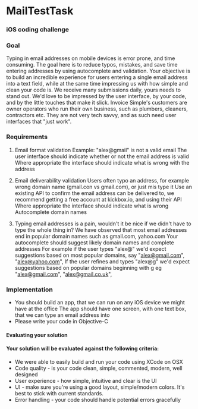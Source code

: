# MailTestTask

### iOS coding challenge

### Goal

Typing in email addresses on mobile devices is error prone, and time consuming. The goal here is to reduce typos, mistakes, and save time entering addresses by using autocomplete and validation.
 Your objective is to build an incredible experience for users entering a single email address into a text field, while at the same time impressing us with how simple and clean your code is.
We receive many submissions daily, yours needs to stand out. We'd love to be impressed by the user interface, by your code, and by the little touches that make it slick.
Invoice Simple's customers are owner operators who run their own business, such as plumbers, cleaners, contractors etc. They are not very tech savvy, and as such need user interfaces that "just work".

### Requirements

  1. Email format validation
  Example: "alex@gmail" is not a valid email
  The user interface should indicate whether or not the email address is valid
  Where appropriate the interface should indicate what is wrong with the address
  
  2. Email deliverability validation
  Users often typo an address, for example wrong domain name (gmail.con vs gmail.com), or just mis type it
  Use an existing API to confirm the email address can be delivered to, we recommend getting a free account at kickbox.io, and using their API
  Where appropriate the interface should indicate what is wrong
  Autocomplete domain names
  
  3. Typing email addresses is a pain, wouldn't it be nice if we didn't have to type the whole thing in?
  We have observed that most email addresses end in popular domain names such as gmail.com, yahoo.com
  Your autocomplete should suggest likely domain names and complete addresses
  For example if the user types "alex@" we'd expect suggestions based on most popular domains, say "alex@gmail.com", "alex@yahoo.com", 
  If the user refines and types "alex@g" we'd expect suggestions based on popular domains beginning with g eg "alex@gmail.com", "alex@gmail.co.uk",

### Implementation

- You should build an app, that we can run on any iOS device we might have at the office
The app should have one screen, with one text box, that we can type an email address into
- Please write your code in Objective-C

#### Evaluating your solution

#### Your solution will be evaluated against the following criteria:

- We were able to easily build and run your code using XCode on OSX
- Code quality - is your code clean, simple, commented, modern, well designed
- User experience - how simple, intuitive and clear is the UI
- UI - make sure you're using a good layout, simple/modern colors. It's best to stick with current standards.
- Error handling - your code should handle potential errors gracefully
